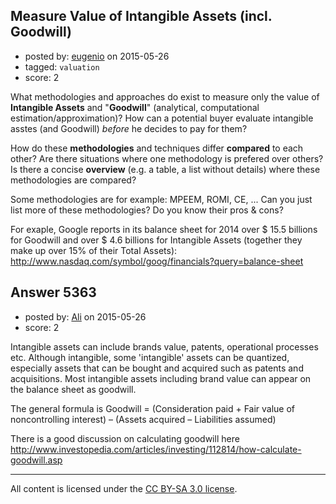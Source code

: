 ## Measure Value of Intangible Assets (incl. Goodwill)

- posted by: [eugenio](https://stackexchange.com/users/5088696/eugenio) on 2015-05-26
- tagged: `valuation`
- score: 2

What methodologies and approaches do exist to measure only the value of **Intangible Assets** and "**Goodwill**" (analytical, computational estimation/approximation)?
How can a potential buyer evaluate intangible asstes (and Goodwill) *before* he decides to pay for them?

How do these **methodologies** and techniques differ **compared** to each other? Are there situations where one methodology is prefered over others? Is there a concise **overview** (e.g. a table, a list without details) where these methodologies are compared?

Some methodologies are for example: MPEEM, ROMI, CE, ...
Can you just list more of these methodologies? Do you know their pros & cons?

For exaple, Google reports in its balance sheet for 2014 over $ 15.5 billions for Goodwill and over $ 4.6 billions for Intangible Assets (together they make up over 15% of their Total Assets): http://www.nasdaq.com/symbol/goog/financials?query=balance-sheet


## Answer 5363

- posted by: [Ali](https://stackexchange.com/users/2815644/ali) on 2015-05-26
- score: 2

Intangible assets can include brands value, patents, operational processes etc. Although intangible, some 'intangible' assets can be quantized, especially assets that can be bought and acquired such as patents and acquisitions. Most intangible assets including brand value can appear on the balance sheet as goodwill.

The general formula is Goodwill = (Consideration paid + Fair value of noncontrolling interest)
– (Assets acquired – Liabilities assumed)

 There is a good discussion on calculating goodwill here http://www.investopedia.com/articles/investing/112814/how-calculate-goodwill.asp





---

All content is licensed under the [CC BY-SA 3.0 license](https://creativecommons.org/licenses/by-sa/3.0/).
